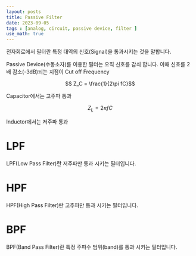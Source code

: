 ```yaml
---
layout: posts
title: Passive Filter
date: 2023-09-05
tags : [analog, circuit, passive device, filter ]
use_math: true
---
```


전자회로에서 필터란 특정 대역의 신호(Signal)을 통과시키는 것을 말합니다.

Passive Device(수동소자)를 이용한 필터는 오직 신호를 감쇠 합니다. 이때 신호를 2배 감소(-3dB)되는 지점이 Cut off Frequency

$$ Z_C = \frac{1}{2\pi fC}$$

Capacitor에서는 고주파 통과

$$ Z_L = {2\pi fC}$$

Inductor에서는 저주파 통과


# LPF 
LPF(Low Pass Filter)란 저주파만 통과 시키는 필터입니다.



# HPF
HPF(High Pass Filter)란 고주파만 통과 시키는 필터입니다.

# BPF 

BPF(Band Pass Filter)란 특정 주파수 범위(band)를 통과 시키는 필터입니다.
